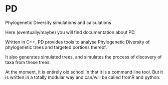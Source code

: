 # PD
Phylogenetic Diversity simulations and calculations 

Here (eventually/maybe) you will find documentation about PD.

Written in C++, PD provides tools to analyse Phylogenetic Diversity of phylogenetic trees and targeted portions thereof.

It also generates simulated trees, and simulates the process of discovery of taxa from these trees.

At the moment, it is entirely old school in that it is a command line tool. But it is written in a totally modular way and can/will be called fromR and python.
